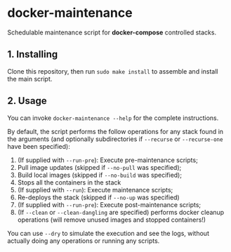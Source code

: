 # docker-maintenance

Schedulable maintenance script for **docker-compose** controlled stacks.

## 1. Installing
Clone this repository, then run `sudo make install` to assemble and install 
the main script.

## 2. Usage
You can invoke `docker-maintenance --help` for the complete instructions.

By default, the script performs the follow operations for any stack found in 
the arguments (and optionally subdirectories if `--recurse` or 
`--recurse-one` have been specified):

1. (If supplied with `--run-pre`): Execute pre-maintenance scripts;
2. Pull image updates (skipped if `--no-pull` was specified);
3. Build local images (skipped if `--no-build` was specified);
4. Stops all the containers in the stack
5. (If supplied with `--run`): Execute maintenance scripts;
6. Re-deploys the stack (skipped if `--no-up` was specified)
7. (If supplied with `--run-pre`): Execute post-maintenance scripts;
8. (If `--clean` or `--clean-dangling` are specified) performs docker cleanup operations (will remove unused images and stopped containers!)

You can use `--dry` to simulate the execution and see the logs, without actually doing any operations or running any scripts.